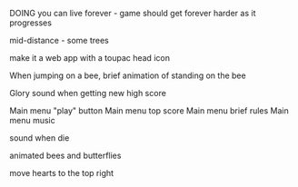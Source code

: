 DOING you can live forever - game should get forever harder as it progresses


mid-distance - some trees

make it a web app
  with a toupac head icon

When jumping on a bee, brief animation of standing on the bee

Glory sound when getting new high score


Main menu "play" button
Main menu top score
Main menu brief rules
Main menu music

sound when die

animated bees and butterflies

move hearts to the top right
